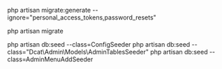 php artisan migrate:generate --ignore="personal_access_tokens,password_resets"

php artisan migrate


php artisan db:seed --class=ConfigSeeder
php artisan db:seed --class="Dcat\Admin\Models\AdminTablesSeeder"
php artisan db:seed --class=AdminMenuAddSeeder
